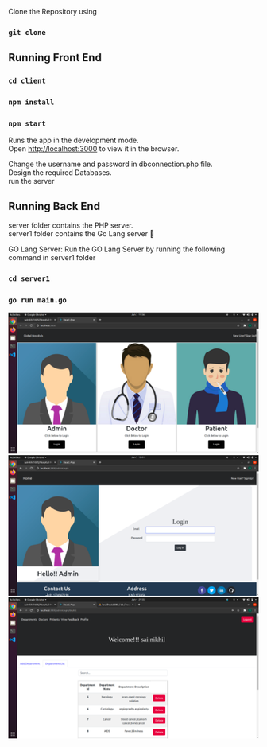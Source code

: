 Clone the Repository using 

### `git clone`

## Running Front End

### `cd client`
### `npm install` 
### `npm start`

Runs the app in the development mode.\
Open [http://localhost:3000](http://localhost:3000) to view it in the browser.

Change the username and password in dbconnection.php file.\
Design the required Databases.\
run the server

## Running Back End
server folder contains the PHP server.\
server1 folder contains the Go Lang server 🙂

GO Lang Server:
Run the GO Lang Server by running the following command in server1 folder
###  `cd server1`
### `go run main.go`

<img src="./welcome.png" alt="Welcome Page" />
<img src="./adminLogin.png" alt="Admin Login"/>
<img src="./Dashboard.png" alt="Doctor Login" />
